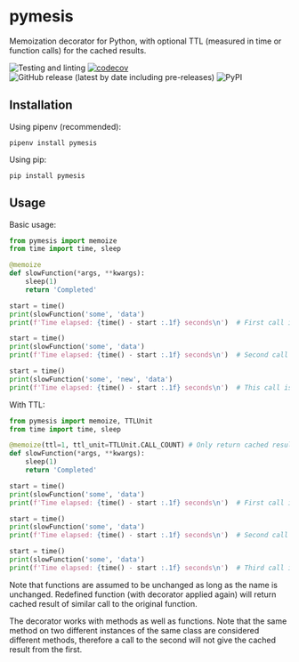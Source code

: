 # pymesis
Memoization decorator for Python, with optional TTL (measured in time or function calls) for the cached results.

![Testing and linting](https://github.com/danhje/pymesis/workflows/Test%20And%20Lint/badge.svg)
[![codecov](https://codecov.io/gh/danhje/pymesis/branch/master/graph/badge.svg)](https://codecov.io/gh/danhje/pymesis)
![GitHub release (latest by date including pre-releases)](https://img.shields.io/github/v/release/danhje/pymesis?include_prereleases)
![PyPI](https://img.shields.io/pypi/v/pymesis)


## Installation

Using pipenv (recommended):

```shell
pipenv install pymesis
```

Using pip:

```shell
pip install pymesis
```


## Usage

Basic usage:

```python
from pymesis import memoize
from time import time, sleep

@memoize
def slowFunction(*args, **kwargs):
    sleep(1)
    return 'Completed'

start = time()
print(slowFunction('some', 'data')
print(f'Time elapsed: {time() - start :.1f} seconds\n')  # First call is slow

start = time()
print(slowFunction('some', 'data')
print(f'Time elapsed: {time() - start :.1f} seconds\n')  # Second call is fast, as data is cached

start = time()
print(slowFunction('some', 'new', 'data')
print(f'Time elapsed: {time() - start :.1f} seconds\n')  # This call is slow, as attributes have changed
```

With TTL:

```python
from pymesis import memoize, TTLUnit
from time import time, sleep

@memoize(ttl=1, ttl_unit=TTLUnit.CALL_COUNT) # Only return cached result once, then go back to calling flowFunction
def slowFunction(*args, **kwargs):
    sleep(1)
    return 'Completed'

start = time()
print(slowFunction('some', 'data')
print(f'Time elapsed: {time() - start :.1f} seconds\n')  # First call is slow

start = time()
print(slowFunction('some', 'data')
print(f'Time elapsed: {time() - start :.1f} seconds\n')  # Second call is fast

start = time()
print(slowFunction('some', 'data')
print(f'Time elapsed: {time() - start :.1f} seconds\n')  # Third call is slow, as cache has expired (TTL=1).
```

Note that functions are assumed to be unchanged as long as the name is unchanged. Redefined function (with decorator applied again) will return cached result of similar call to the original function.

The decorator works with methods as well as functions. Note that the same method on two different instances of the same class are considered different methods, therefore a call to the second will not give the cached result from the first.

<!--
TODO:

How it works

Build status
-->

